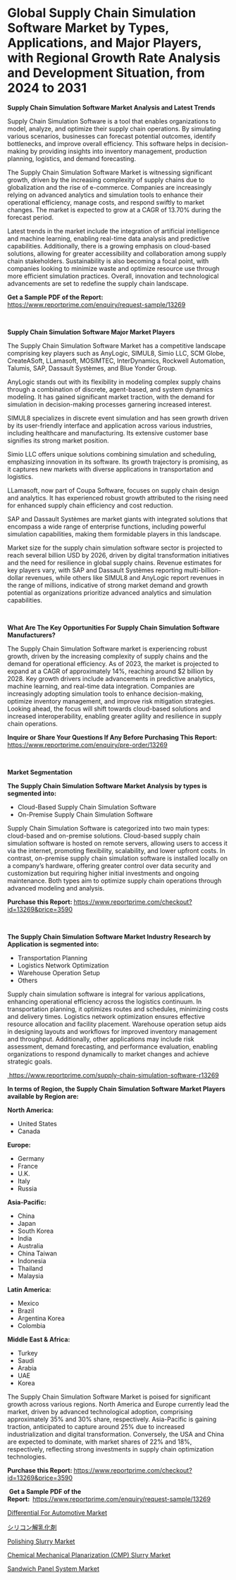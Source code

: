 <p><h1>Global Supply Chain Simulation Software Market by Types, Applications, and Major Players, with Regional Growth Rate Analysis and Development Situation, from 2024 to 2031</h1></p><p><strong>Supply Chain Simulation Software Market Analysis and Latest Trends</strong></p>
<p><p>Supply Chain Simulation Software is a tool that enables organizations to model, analyze, and optimize their supply chain operations. By simulating various scenarios, businesses can forecast potential outcomes, identify bottlenecks, and improve overall efficiency. This software helps in decision-making by providing insights into inventory management, production planning, logistics, and demand forecasting.</p><p>The Supply Chain Simulation Software Market is witnessing significant growth, driven by the increasing complexity of supply chains due to globalization and the rise of e-commerce. Companies are increasingly relying on advanced analytics and simulation tools to enhance their operational efficiency, manage costs, and respond swiftly to market changes. The market is expected to grow at a CAGR of 13.70% during the forecast period. </p><p>Latest trends in the market include the integration of artificial intelligence and machine learning, enabling real-time data analysis and predictive capabilities. Additionally, there is a growing emphasis on cloud-based solutions, allowing for greater accessibility and collaboration among supply chain stakeholders. Sustainability is also becoming a focal point, with companies looking to minimize waste and optimize resource use through more efficient simulation practices. Overall, innovation and technological advancements are set to redefine the supply chain landscape.</p></p>
<p><strong>Get a Sample PDF of the Report:&nbsp;</strong> <a href="https://www.reportprime.com/enquiry/request-sample/13269">https://www.reportprime.com/enquiry/request-sample/13269</a></p>
<p>&nbsp;</p>
<p><strong>Supply Chain Simulation Software Major Market Players</strong></p>
<p><p>The Supply Chain Simulation Software Market has a competitive landscape comprising key players such as AnyLogic, SIMUL8, Simio LLC, SCM Globe, CreateASoft, LLamasoft, MOSIMTEC, InterDynamics, Rockwell Automation, Talumis, SAP, Dassault Systèmes, and Blue Yonder Group. </p><p>AnyLogic stands out with its flexibility in modeling complex supply chains through a combination of discrete, agent-based, and system dynamics modeling. It has gained significant market traction, with the demand for simulation in decision-making processes garnering increased interest. </p><p>SIMUL8 specializes in discrete event simulation and has seen growth driven by its user-friendly interface and application across various industries, including healthcare and manufacturing. Its extensive customer base signifies its strong market position.</p><p>Simio LLC offers unique solutions combining simulation and scheduling, emphasizing innovation in its software. Its growth trajectory is promising, as it captures new markets with diverse applications in transportation and logistics.</p><p>LLamasoft, now part of Coupa Software, focuses on supply chain design and analytics. It has experienced robust growth attributed to the rising need for enhanced supply chain efficiency and cost reduction.</p><p>SAP and Dassault Systèmes are market giants with integrated solutions that encompass a wide range of enterprise functions, including powerful simulation capabilities, making them formidable players in this landscape.</p><p>Market size for the supply chain simulation software sector is projected to reach several billion USD by 2026, driven by digital transformation initiatives and the need for resilience in global supply chains. Revenue estimates for key players vary, with SAP and Dassault Systèmes reporting multi-billion-dollar revenues, while others like SIMUL8 and AnyLogic report revenues in the range of millions, indicative of strong market demand and growth potential as organizations prioritize advanced analytics and simulation capabilities.</p></p>
<p>&nbsp;</p>
<p><strong>What Are The Key Opportunities For Supply Chain Simulation Software Manufacturers?</strong></p>
<p><p>The Supply Chain Simulation Software market is experiencing robust growth, driven by the increasing complexity of supply chains and the demand for operational efficiency. As of 2023, the market is projected to expand at a CAGR of approximately 14%, reaching around $2 billion by 2028. Key growth drivers include advancements in predictive analytics, machine learning, and real-time data integration. Companies are increasingly adopting simulation tools to enhance decision-making, optimize inventory management, and improve risk mitigation strategies. Looking ahead, the focus will shift towards cloud-based solutions and increased interoperability, enabling greater agility and resilience in supply chain operations.</p></p>
<p><strong>Inquire or Share Your Questions If Any Before Purchasing This Report:</strong> <a href="https://www.reportprime.com/enquiry/pre-order/13269">https://www.reportprime.com/enquiry/pre-order/13269</a></p>
<p>&nbsp;</p>
<p><strong>Market Segmentation</strong></p>
<p><strong>The Supply Chain Simulation Software Market Analysis by types is segmented into:</strong></p>
<p><ul><li>Cloud-Based Supply Chain Simulation Software</li><li>On-Premise Supply Chain Simulation Software</li></ul></p>
<p><p>Supply Chain Simulation Software is categorized into two main types: cloud-based and on-premise solutions. Cloud-based supply chain simulation software is hosted on remote servers, allowing users to access it via the internet, promoting flexibility, scalability, and lower upfront costs. In contrast, on-premise supply chain simulation software is installed locally on a company’s hardware, offering greater control over data security and customization but requiring higher initial investments and ongoing maintenance. Both types aim to optimize supply chain operations through advanced modeling and analysis.</p></p>
<p><strong>Purchase this Report:&nbsp;</strong><a href="https://www.reportprime.com/checkout?id=13269&price=3590">https://www.reportprime.com/checkout?id=13269&price=3590</a></p>
<p>&nbsp;</p>
<p><strong>The Supply Chain Simulation Software Market Industry Research by Application is segmented into:</strong></p>
<p><ul><li>Transportation Planning</li><li>Logistics Network Optimization</li><li>Warehouse Operation Setup</li><li>Others</li></ul></p>
<p><p>Supply chain simulation software is integral for various applications, enhancing operational efficiency across the logistics continuum. In transportation planning, it optimizes routes and schedules, minimizing costs and delivery times. Logistics network optimization ensures effective resource allocation and facility placement. Warehouse operation setup aids in designing layouts and workflows for improved inventory management and throughput. Additionally, other applications may include risk assessment, demand forecasting, and performance evaluation, enabling organizations to respond dynamically to market changes and achieve strategic goals.</p></p>
<p><a href="https://www.reportprime.com/supply-chain-simulation-software-r13269">&nbsp;https://www.reportprime.com/supply-chain-simulation-software-r13269</a></p>
<p><strong>In terms of Region, the Supply Chain Simulation Software Market Players available by Region are:</strong></p>
<p>
    <p> <strong> North America: </strong>
        <ul>
            <li>United States</li>
            <li>Canada</li>
        </ul>
        </p> 
    <p> <strong> Europe: </strong>
        <ul>
            <li>Germany</li>
            <li>France</li>
            <li>U.K.</li>
            <li>Italy</li>
            <li>Russia</li>
        </ul>
        </p> 
    <p> <strong> Asia-Pacific: </strong>
        <ul>
            <li>China</li>
            <li>Japan</li>
            <li>South Korea</li>
            <li>India</li>
            <li>Australia</li>
            <li>China Taiwan</li>
            <li>Indonesia</li>
            <li>Thailand</li>
            <li>Malaysia</li>
        </ul>
        </p> 
    <p> <strong> Latin America: </strong>
        <ul>
            <li>Mexico</li>
            <li>Brazil</li>
            <li>Argentina Korea</li>
            <li>Colombia</li>
        </ul>
        </p> 
    <p> <strong> Middle East & Africa: </strong>
        <ul>
            <li>Turkey</li>
            <li>Saudi</li>
            <li>Arabia</li>
            <li>UAE</li>
            <li>Korea</li>
        </ul>
    </p>
    </p>
<p><p>The Supply Chain Simulation Software Market is poised for significant growth across various regions. North America and Europe currently lead the market, driven by advanced technological adoption, comprising approximately 35% and 30% share, respectively. Asia-Pacific is gaining traction, anticipated to capture around 25% due to increased industrialization and digital transformation. Conversely, the USA and China are expected to dominate, with market shares of 22% and 18%, respectively, reflecting strong investments in supply chain optimization technologies.</p></p>
<p><strong>Purchase this Report: </strong><a href="https://www.reportprime.com/checkout?id=13269&price=3590">https://www.reportprime.com/checkout?id=13269&price=3590</a></p>
<p>&nbsp;<strong>Get a Sample PDF of the Report:&nbsp;&nbsp;</strong><a href="https://www.reportprime.com/enquiry/request-sample/13269">https://www.reportprime.com/enquiry/request-sample/13269</a></p>
<p><strong></strong></p>
<p><p><a href="https://medium.com/@alexander.bell98078/what-factors-will-influence-the-differential-for-automotive-market-in-the-coming-years-601d1d21052f">Differential For Automotive Market</a></p><p><a href="https://medium.com/@jolyongue8huy/%E3%82%B0%E3%83%AD%E3%83%BC%E3%83%90%E3%83%AB%E3%82%B7%E3%83%AA%E3%82%B3%E3%83%B3%E8%84%B1%E3%82%A8%E3%83%9E%E3%83%AB%E3%82%B8%E3%83%A7%E3%83%B3%E5%B8%82%E5%A0%B4%E3%81%AB%E3%81%8A%E3%81%91%E3%82%8B%E6%96%B0%E3%81%9F%E3%81%AA%E6%A9%9F%E4%BC%9A%E3%81%A8%E8%AA%B2%E9%A1%8C-2024%E5%B9%B4-2031%E5%B9%B4-fcdb369d5086?postPublishedType=initial">シリコン解乳化剤</a></p><p><a href="https://issuu.com/reportprime-2/docs/polishing-slurry-market-size-2030.p_1b759cc410c304">Polishing Slurry Market</a></p><p><a href="https://issuu.com/reportprime-2/docs/chemical-mechanical-planarization-c_773800df55fb22">Chemical Mechanical Planarization (CMP) Slurry Market</a></p><p><a href="https://www.linkedin.com/pulse/global-sandwich-panel-system-market-size-trends-analysis-regional-uoe3e?trackingId=3KzbiU4wR1Su4FF9RA4eqg%3D%3D">Sandwich Panel System Market</a></p></p>